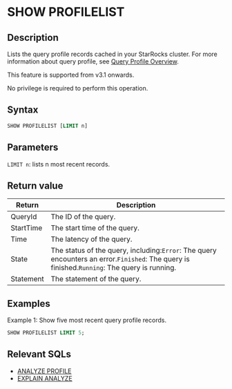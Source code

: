 ---
---

# SHOW PROFILELIST

## Description

Lists the query profile records cached in your StarRocks cluster. For more information about query profile, see [Query Profile Overview](../../../administration/query_profile_overview.md).

This feature is supported from v3.1 onwards.

No privilege is required to perform this operation.

## Syntax

```SQL
SHOW PROFILELIST [LIMIT n]
```

## Parameters

`LIMIT n`: lists n most recent records.

## Return value

| **Return** | **Description**                                              |
| ---------- | ------------------------------------------------------------ |
| QueryId    | The ID of the query.                                         |
| StartTime  | The start time of the query.                                 |
| Time       | The latency of the query.                                    |
| State      | The status of the query, including:`Error`: The query encounters an error.`Finished`: The query is finished.`Running`: The query is running. |
| Statement  | The statement of the query.                                  |

## Examples

Example 1: Show five most recent query profile records.

```SQL
SHOW PROFILELIST LIMIT 5;
```

## Relevant SQLs

- [ANALYZE PROFILE](./ANALYZE_PROFILE.md)
- [EXPLAIN ANALYZE](./EXPLAIN_ANALYZE.md)
